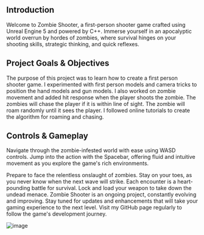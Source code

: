 **Introduction**
---
Welcome to Zombie Shooter, a first-person shooter game crafted using Unreal Engine 5 and powered by C++. Immerse yourself in an apocalyptic world overrun by hordes of zombies, where survival hinges on your shooting skills, strategic thinking, and quick reflexes.

**Project Goals & Objectives**
---
The purpose of this project was to learn how to create a first person shooter game. I experimented with first person models and camera tricks to position the hand models and gun models. I also worked on zombie movement and added hit response when the player shoots the zombie. The zombies will chase the player if it is within line of sight. The zombie will roam randomly until it sees the player. I followed online tutorials to create the algorithm for roaming and chasing.

**Controls & Gameplay**
---
Navigate through the zombie-infested world with ease using WASD controls. Jump into the action with the Spacebar, offering fluid and intuitive movement as you explore the game's rich environments.

Prepare to face the relentless onslaught of zombies. Stay on your toes, as you never know when the next wave will strike. Each encounter is a heart-pounding battle for survival. Lock and load your weapon to take down the undead menace. Zombie Shooter is an ongoing project, constantly evolving and improving. Stay tuned for updates and enhancements that will take your gaming experience to the next level. Visit my GitHub page regularly to follow the game's development journey.

![image](https://github.com/JwL-01/Zombie-Shooter/assets/38309953/52194c04-36f5-466b-972b-b0304e6ee11f)

